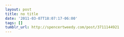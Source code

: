 ```yaml
---
layout: post
title: no title
date: '2011-03-07T18:07:17-06:00'
tags: []
tumblr_url: http://spencertweedy.com/post/3711144921
---
```

